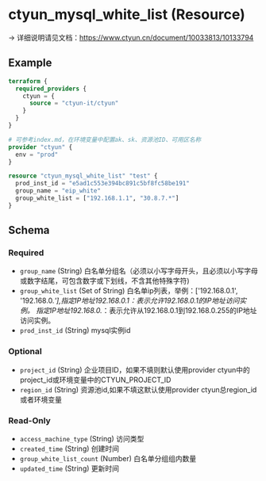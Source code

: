 # ctyun_mysql_white_list (Resource)
-> 详细说明请见文档：https://www.ctyun.cn/document/10033813/10133794



## Example

```terraform
terraform {
  required_providers {
    ctyun = {
      source = "ctyun-it/ctyun"
    }
  }
}

# 可参考index.md，在环境变量中配置ak、sk、资源池ID、可用区名称
provider "ctyun" {
  env = "prod"
}

resource "ctyun_mysql_white_list" "test" {
  prod_inst_id = "e5ad1c553e394bc891c5bf8fc58be191"
  group_name = "eip_white"
  group_white_list = ["192.168.1.1", "30.8.7.*"]
}
```

<!-- schema generated by tfplugindocs -->
## Schema

### Required

- `group_name` (String) 白名单分组名（必须以小写字母开头，且必须以小写字母或数字结尾，可包含数字或下划线，不含其他特殊字符)
- `group_white_list` (Set of String) 白名单ip列表，举例：['192.168.0.1', '192.168.0.*'],指定IP地址192.168.0.1：表示允许192.168.0.1的IP地址访问实例。 指定IP地址192.168.0.*：表示允许从192.168.0.1到192.168.0.255的IP地址访问实例。
- `prod_inst_id` (String) mysql实例id

### Optional

- `project_id` (String) 企业项目ID，如果不填则默认使用provider ctyun中的project_id或环境变量中的CTYUN_PROJECT_ID
- `region_id` (String) 资源池id,如果不填这默认使用provider ctyun总region_id 或者环境变量

### Read-Only

- `access_machine_type` (String) 访问类型
- `created_time` (String) 创建时间
- `group_white_list_count` (Number) 白名单分组组内数量
- `updated_time` (String) 更新时间